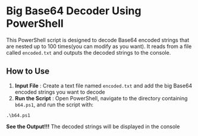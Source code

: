 # Big Base64 Decoder Using PowerShell

This PowerShell script is designed to decode Base64 encoded strings that are nested up to 100 times(you can modify as you want). It reads from a file called `encoded.txt` and outputs the decoded strings to the console.

## How to Use

1. **Input File** : Create a text file named `encoded.txt` and add the big Base64 encoded strings you want to decode
2. **Run the Script** : Open PowerShell, navigate to the directory containing `b64.ps1`, and run the script with:

```
.\b64.ps1

```

**See the Output!!!**  The decoded strings will be displayed in the console
